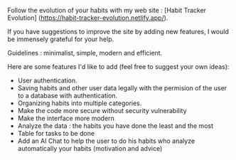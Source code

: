 Follow the evolution of your habits with my web site : [Habit Tracker Evolution] (https://habit-tracker-evolution.netlify.app/).

If you have suggestions to improve the site by adding new features, I would be immensely grateful for your help.

Guidelines : minimalist, simple, modern and efficient.

Here are some features I'd like to add (feel free to suggest your own ideas):

  - User authentication.
  - Saving habits and other user data legally with the permision of the user to a database with authentication.
  - Organizing habits into multiple categories.
  - Make the code more secure without security vulnerability
  - Make the interface more modern
  - Analyze the data : the habits you have done the least and the most
  - Table for tasks to be done
  - Add an AI Chat to help the user to do his habits who analyze automatically your habits (motivation and advice)
